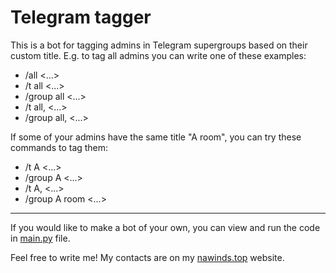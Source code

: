 # Telegram tagger
This is a bot for tagging admins in Telegram supergroups based on their custom title.
E.g. to tag all admins you can write one of these examples:
- /all <...>
- /t all <...>
- /group all <...>
- /t all, <...>
- /group all, <...>

If some of your admins have the same title "A room", you can try these commands to tag them:
- /t A <...>
- /group A <...>
- /t A, <...>
- /group A room <...>

---
If you would like to make a bot of your own, you can view and run the code in [main.py](https://github.com/nawinds/tg_tagger/blob/master/main.py) file.

Feel free to write me! My contacts are on my [nawinds.top](https://nawinds.top) website.